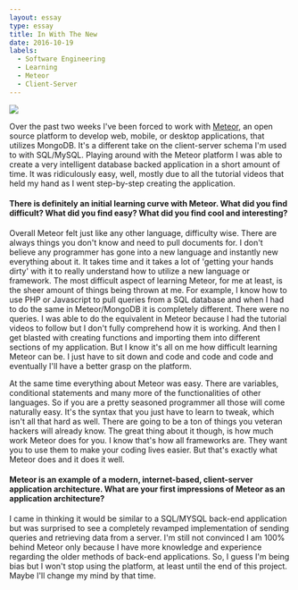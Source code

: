 ```yaml
---
layout: essay
type: essay
title: In With The New
date: 2016-10-19
labels:
  - Software Engineering
  - Learning
  - Meteor
  - Client-Server
---
```


<img src="https://d14xs1qewsqjcd.cloudfront.net/assets/logo.svg">
<br>

Over the past two weeks I've been forced to work with [Meteor](https://www.meteor.com/), an open source platform to develop web, mobile, or desktop applications, that utilizes MongoDB.  It's a different take on the client-server schema I'm used to with SQL/MySQL.  Playing around with the Meteor platform I was able to create a very intelligent database backed application in a short amount of time.  It was ridiculously easy, well, mostly due to all the tutorial videos that held my hand as I went step-by-step creating the application.

<h4>There is definitely an initial learning curve with Meteor. What did you find difficult? What did you find easy? What did you find cool and interesting?</h4>

Overall Meteor felt just like any other language, difficulty wise.  There are always things you don't know and need to pull documents for.  I don't believe any programmer has gone into a new language and instantly new everything about it.  It takes time and it takes a lot of 'getting your hands dirty' with it to really understand how to utilize a new language or framework.  The most difficult aspect of learning Meteor, for me at least, is the sheer amount of things being thrown at me.  For example, I know how to use PHP or Javascript to pull queries from a SQL database and when I had to do the same in Meteor/MongoDB it is completely different.  There were no queries.  I was able to do the equivalent in Meteor because I had the tutorial videos to follow but I don't fully comprehend how it is working.  And then I get blasted with creating functions and importing them into different sections of my application.  But I know it's all on me how difficult learning Meteor can be.  I just have to sit down and code and code and code and eventually I'll have a better grasp on the platform.

At the same time everything about Meteor was easy.  There are variables, conditional statements and many more of the functionalities of other languages.  So if you are a pretty seasoned programmer all those will come naturally easy.  It's the syntax that you just have to learn to tweak, which isn't all that hard as well.  There are going to be a ton of things you veteran hackers will already know.  The great thing about it though, is how much work Meteor does for you.  I know that's how all frameworks are.  They want you to use them to make your coding lives easier.  But that's exactly what Meteor does and it does it well.

<h4>Meteor is an example of a modern, internet-based, client-server application architecture. What are your first impressions of Meteor as an application architecture?</h4>

I came in thinking it would be similar to a SQL/MYSQL back-end application but was surprised to see a completely revamped implementation of sending queries and retrieving data from a server.  I'm still not convinced I am 100% behind Meteor only because I have more knowledge and experience regarding the older methods of back-end applications.  So, I guess I'm being bias but I won't stop using the platform, at least until the end of this project.  Maybe I'll change my mind by that time.